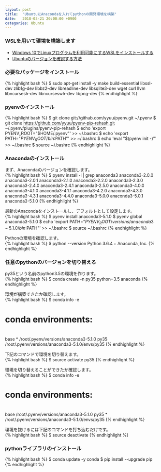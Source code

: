 ```yaml
---
layout: post
title:  "UbuntuにAnacondaを入れてpythonの開発環境を構築"
date:   2018-03-21 20:00:00 +0900
categories: Ubuntu
---
```


### WSLを用いて環境を構築します
- [Windows 10でLinuxプログラムを利用可能にするWSLをインストールする][lnk-01]
- [Ubuntuのバージョンを確認する方法][lnk-02]

### 必要なパッケージをインストール
{% highlight bash %}
$ sudo apt-get install -y make build-essential libssl-dev zlib1g-dev libbz2-dev libreadline-dev libsqlite3-dev wget curl llvm libncurses5-dev libncursesw5-dev libpng-dev
{% endhighlight %}

### pyenvのインストール
{% highlight bash %}
$ git clone git://github.com/yyuu/pyenv.git ~/.pyenv
$ git clone https://github.com/yyuu/pyenv-pip-rehash.git ~/.pyenv/plugins/pyenv-pip-rehash
$ echo 'export PYENV_ROOT="$HOME/.pyenv"' >> ~/.bashrc
$ echo 'export PATH="$PYENV_ROOT/bin:$PATH"' >> ~/.bashrc
$ echo 'eval "$(pyenv init -)"' >> ~/.bashrc
$ source ~/.bashrc
{% endhighlight %}

### Anacondaのインストール
まず、Anacondaのバージョンを確認します。  
{% highlight bash %}
$ pyenv install -l | grep anaconda3
  anaconda3-2.0.0
  anaconda3-2.0.1
  anaconda3-2.1.0
  anaconda3-2.2.0
  anaconda3-2.3.0
  anaconda3-2.4.0
  anaconda3-2.4.1
  anaconda3-2.5.0
  anaconda3-4.0.0
  anaconda3-4.1.0
  anaconda3-4.1.1
  anaconda3-4.2.0
  anaconda3-4.3.0
  anaconda3-4.3.1
  anaconda3-4.4.0
  anaconda3-5.0.0
  anaconda3-5.0.1
  anaconda3-5.1.0
{% endhighlight %}

最新のAnacondaをインストールし、デフォルトとして設定します。  
{% highlight bash %}
$ pyenv install anaconda3-5.1.0
$ pyenv global anaconda3-5.1.0
$ echo 'export PATH="$PYENV_ROOT/versions/anaconda3-5.1.0/bin:$PATH"' >> ~/.bashrc
$ source ~/.bashrc
{% endhighlight %}

Pythonの環境を確認します。  
{% highlight bash %}
$ python --version
Python 3.6.4 :: Anaconda, Inc.
{% endhighlight %}

### 任意のpythonのバージョンを切り替える
py35という名前のpython3.5の環境を作ります。  
{% highlight bash %}
$ conda create -n py35 python=3.5 anaconda
{% endhighlight %}

環境が構築できたか確認します。  
{% highlight bash %}
$ conda info -e
# conda environments: 
# 
base                  *  /root/.pyenv/versions/anaconda3-5.1.0
py35                     /root/.pyenv/versions/anaconda3-5.1.0/envs/py35
{% endhighlight %}

下記のコマンドで環境を切り替えます。  
{% highlight bash %}
$ source activate py35
{% endhighlight %}

環境を切り替えることができたか確認します。  
{% highlight bash %}
$ conda info -e
# conda environments: 
# 
base                     /root/.pyenv/versions/anaconda3-5.1.0
py35                  *  /root/.pyenv/versions/anaconda3-5.1.0/envs/py35
{% endhighlight %}

環境を抜けるには下記のコマンドを打ち込むだけです。  
{% highlight bash %}
$ source deactivate
{% endhighlight %}

### pythonライブラリのインストール
{% highlight bash %}
$ conda update -y conda
$ pip install --upgrade pip
{% endhighlight %}

[lnk-01]: http://www.atmarkit.co.jp/ait/articles/1608/08/news039.html
[lnk-02]: {{site.baseurl}}/ubuntu/2018/03/12/Ubuntu_check_Version.html
